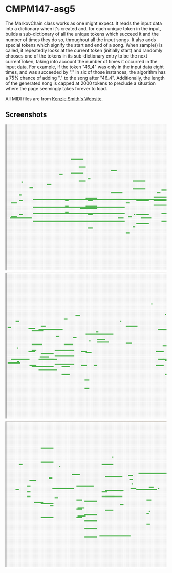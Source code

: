 # CMPM147-asg5
The MarkovChain class works as one might expect. It reads the input data into a dictionary when it's created and, for each unique token in the input, builds a sub-dictionary of all the unique tokens which succeed it and the number of times they do so, throughout all the input songs. It also adds special tokens which signify the start and end of a song. When sample() is called, it repeatedly looks at the current token (initially start) and randomly chooses one of the tokens in its sub-dictionary entry to be the next currentToken, taking into account the number of times it occurred in the input data. For example, if the token "46_4" was only in the input data eight times, and was succeeded by "." in six of those instances, the algorithm has a 75% chance of adding "." to the song after "46_4". Additionally, the length of the generated song is capped at 2000 tokens to preclude a situation where the page seemingly takes forever to load.

All MIDI files are from [Kenzie Smith's Website](https://kenziesmithpiano.com/anime-midi/).

## Screenshots
![](./screenshots/sc1.png)
![](./screenshots/sc2.png)
![](./screenshots/sc3.png)
